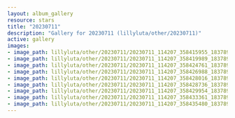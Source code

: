 ```yaml
---
layout: album_gallery
resource: stars
title: "20230711"
description: "Gallery for 20230711 (lillyluta/other/20230711)"
active: gallery
images:
- image_path: lillyluta/other/20230711/20230711_114207_358415955_18378936391020590_714313502875465145_n.jpg
- image_path: lillyluta/other/20230711/20230711_114207_358419989_18378936337020590_5679260755975863682_n.jpg
- image_path: lillyluta/other/20230711/20230711_114207_358424761_18378936400020590_3971163634222455103_n.jpg
- image_path: lillyluta/other/20230711/20230711_114207_358426988_18378936382020590_1715326847616510834_n.jpg
- image_path: lillyluta/other/20230711/20230711_114207_358428016_18378936328020590_8050109797626386007_n.jpg
- image_path: lillyluta/other/20230711/20230711_114207_358428736_18378936373020590_2149653584673894343_n.jpg
- image_path: lillyluta/other/20230711/20230711_114207_358429954_18378936346020590_1474160377841143720_n.jpg
- image_path: lillyluta/other/20230711/20230711_114207_358433361_18378936355020590_1584610961585863270_n.jpg
- image_path: lillyluta/other/20230711/20230711_114207_358435480_18378936364020590_2218372092995346205_n.jpg
---
```

